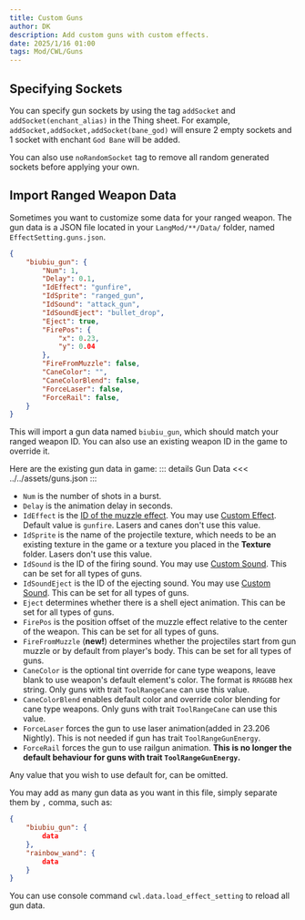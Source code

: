 ```yaml
---
title: Custom Guns
author: DK
description: Add custom guns with custom effects.
date: 2025/1/16 01:00
tags: Mod/CWL/Guns
---
```


## Specifying Sockets

You can specify gun sockets by using the tag `addSocket` and `addSocket(enchant_alias)` in the Thing sheet. For example, `addSocket,addSocket,addSocket(bane_god)` will ensure 2 empty sockets and 1 socket with enchant `God Bane` will be added.

You can also use `noRandomSocket` tag to remove all random generated sockets before applying your own.

## Import Ranged Weapon Data

Sometimes you want to customize some data for your ranged weapon. The gun data is a JSON file located in your `LangMod/**/Data/` folder, named `EffectSetting.guns.json`.
```json
{
    "biubiu_gun": {
        "Num": 1,
        "Delay": 0.1,
        "IdEffect": "gunfire",
        "IdSprite": "ranged_gun",
        "IdSound": "attack_gun",
        "IdSoundEject": "bullet_drop",
        "Eject": true,
        "FirePos": {
            "x": 0.23,
            "y": 0.04
        },
        "FireFromMuzzle": false,
        "CaneColor": "",
        "CaneColorBlend": false,
        "ForceLaser": false,
        "ForceRail": false,
    }
}
```

This will import a gun data named `biubiu_gun`, which should match your ranged weapon ID. You can also use an existing weapon ID in the game to override it.

Here are the existing gun data in game:
::: details Gun Data
<<< ../../assets/guns.json
:::

+ `Num` is the number of shots in a burst. 
+ `Delay` is the animation delay in seconds. 
+ `IdEffect` is the [ID of the muzzle effect](https://gist.github.com/gottyduke/6e2847e37d205a5621bfd0615e5bd9e7#file-elin-effects-md). You may use [Custom Effect](../Other/effects). Default value is `gunfire`. Lasers and canes don't use this value.
+ `IdSprite` is the name of the projectile texture, which needs to be an existing texture in the game or a texture you placed in the **Texture** folder. Lasers don't use this value.
+ `IdSound` is the ID of the firing sound. You may use [Custom Sound](../Other/sound). This can be set for all types of guns.
+ `IdSoundEject` is the ID of the ejecting sound. You may use [Custom Sound](../Other/sound). This can be set for all types of guns.
+ `Eject` determines whether there is a shell eject animation. This can be set for all types of guns.
+ `FirePos` is the position offset of the muzzle effect relative to the center of the weapon. This can be set for all types of guns.
+ `FireFromMuzzle` (**new!**) determines whether the projectiles start from gun muzzle or by default from player's body. This can be set for all types of guns.
+ `CaneColor` is the optional tint override for cane type weapons, leave blank to use weapon's default element's color. The format is `RRGGBB` hex string. Only guns with trait `ToolRangeCane` can use this value.
+ `CaneColorBlend` enables default color and override color blending for cane type weapons. Only guns with trait `ToolRangeCane` can use this value.
+ `ForceLaser` forces the gun to use laser animation(added in 23.206 Nightly). This is not needed if gun has trait `ToolRangeGunEnergy`.
+ `ForceRail` forces the gun to use railgun animation. **This is no longer the default behaviour for guns with trait `ToolRangeGunEnergy`.**

Any value that you wish to use default for, can be omitted.

You may add as many gun data as you want in this file, simply separate them by `,` comma, such as:
```json
{
    "biubiu_gun": { 
        data 
    },
    "rainbow_wand": {
        data
    }
}
```

You can use console command `cwl.data.load_effect_setting` to reload all gun data.
